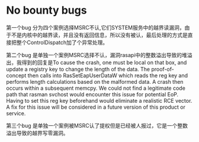 # No bounty bugs

第一个bug 分为四个案例选择MSRC不认,它们SYSTEM服务中的越界读漏洞，由于不是内核中的越界读，并且没有返回信息，所以没有被认，最后处理的方式是直接把整个ControlDispatch加了个异常处理。    

第二个bug 是单独一个案例MSRC选择不认，漏洞rasapi中的整数溢出导致的堆溢出，我得到的回复是To cause the crash, one must be local on that box, and update a registry key to change the length of the data. The proof-of-concept then calls into RasSetEapUserDataW which reads the reg key and performs length calculations based on the malformed data. A crash then occurs within a subsequent memcpy. We could not find a legitimate code path that rasman svchost would encounter this issue for potential EoP. Having to set this reg key beforehand would eliminate a realistic RCE vector.  A fix for this issue will be considered in a future version of this product or service.

第三个bug 是单独一个案例被MSRC认了提权但是已经被人报过，它是一个整数溢出导致的越界写零漏洞。
